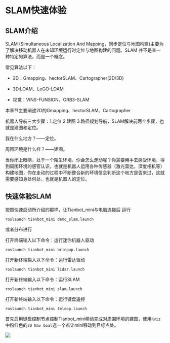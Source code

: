 # SLAM快速体验

## SLAM介绍

SLAM (Simultaneous Localization And Mapping，同步定位与地图构建)主要为了解决移动机器人在未知环境运行时定位与地图构建的问题。SLAM 并不是某一种特定的算法，而是一个概念。

常见算法以下：

- 2D：Gmapping、hectorSLAM、Cartographer(2D/3D)

- 3D:LOAM、LeGO-LOAM

- 视觉：VINS-FUNSION、ORB3-SLAM

本章节主要阐述2D的Gmapping、hectorSLAM、Cartographer

机器人导航三大步骤：1.定位 2.建图 3.路径规划导航，SLAM解决前两个步骤，也就是建图和定位。

我在什么地方？——定位。

周围环境是什么样？——建图。

当你闭上眼睛，处于一个陌生环境，你会怎么走动呢？你需要用手去感受环境，得到周围环境的感官认识。也就是机器人运用各种传感器（激光雷达，深度相机等）构建地图，你在走动的过程中不断整合新的环境信息判断这个地方是否来过，这就需要感知身处何处，也就是机器人的定位。

## 快速体验SLAM

按照快速启动所介绍的那样，让Tianbot_mini与电脑连接后
运行
```shell
roslaunch tianbot_mini demo_slam.launch
```
或者分布进行

打开终端输入以下命令：运行迷你机器人驱动
```shell
roslaunch tianbot_mini bringup.launch
```
打开新终端输入以下命令：运行雷达驱动
```shell
roslaunch tianbot_mini lidar.launch
```
打开新终端输入以下命令：运行SLAM
```shell
roslaunch tianbot_mini slam.launch
```
打开新终端输入以下命令：运行键盘遥控
```shell
roslaunch tianbot_mini teleop.launch
```

首先启用键盘控制节点控制Tianbot_mini移动完成对周围环境的建图，使用`Rviz`中粉红色的`2D Nav Goal`选一个点让mini移动到目标点处。

![](https://tianbot-pic.oss-cn-beijing.aliyuncs.com/tianbot-pic/Tianbot-Doc202310311358135.webp)
